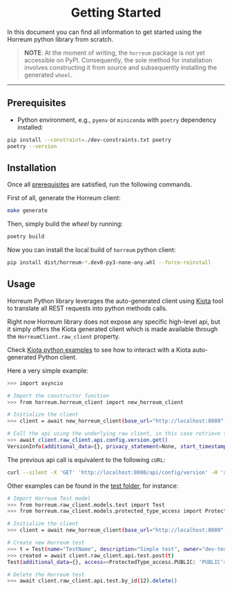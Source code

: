<div align="center">

# Getting Started

</div>

In this document you can find all information to get started using the Horreum python library from scratch.

> **NOTE**: At the moment of writing, the `horreum` package is not yet accessible on PyPI. Consequently, the sole method 
> for installation involves constructing it from source and subsequently installing the generated `wheel`.

---
## Prerequisites

* Python environment, e.g., `pyenv` or `miniconda` with `poetry` dependency installed:
```bash
pip install --constraint=./dev-constraints.txt poetry
poetry --version
```

## Installation

Once all [prerequisites](#prerequisites) are satisfied, run the following commands.

First of all, generate the Horreum client: 

```bash
make generate
```

Then, simply build the _wheel_ by running:

```bash
poetry build
```

Now you can install the local build of `horreum` python client:

```bash
pip install dist/horreum-*.dev0-py3-none-any.whl --force-reinstall
```

## Usage

Horreum Python library leverages the auto-generated client using [Kiota](https://github.com/microsoft/kiota) tool to translate all REST requests
into python methods calls.

Right now Horreum library does not expose any specific high-level api, but it simply offers the Kiota generated client 
which is made available through the `HorreumClient.raw_client` property.

Check [Kiota python examples](https://github.com/microsoft/kiota-samples/tree/main/get-started/quickstart/python) to see
how to interact with a Kiota auto-generated Python client.

Here a very simple example:

```bash
>>> import asyncio

# Import the constructor function
>>> from horreum.horreum_client import new_horreum_client

# Initialize the client
>>> client = await new_horreum_client(base_url="http://localhost:8080", username="..", password="..")

# Call the api using the underlying raw client, in this case retrieve the Horreum server version
>>> await client.raw_client.api.config.version.get()
VersionInfo(additional_data={}, privacy_statement=None, start_timestamp=1710864862253, version='0.13.0')
```

The previous api call is equivalent to the following `cURL`:
```bash
curl --silent -X 'GET' 'http://localhost:8080/api/config/version' -H 'accept: application/json' | jq '.'
```

Other examples can be found in the [test folder](../test), for instance:

```bash
# Import Horreum Test model
>>> from horreum.raw_client.models.test import Test
>>> from horreum.raw_client.models.protected_type_access import ProtectedType_access

# Initialize the client
>>> client = await new_horreum_client(base_url="http://localhost:8080", username="..", password="..")

# Create new Horreum test
>>> t = Test(name="TestName", description="Simple test", owner="dev-team", access=ProtectedType_access.PUBLIC)
>>> created = await client.raw_client.api.test.post(t)
Test(additional_data={}, access=<ProtectedType_access.PUBLIC: 'PUBLIC'>, owner='dev-team', compare_url=None, datastore_id=1, description='Simple test', fingerprint_filter=None, fingerprint_labels=None, folder=None, id=12, name='TestName', notifications_enabled=True, timeline_function=None, timeline_labels=None, tokens=None, transformers=None)

# Delete the Horreum test
>>> await client.raw_client.api.test.by_id(12).delete()
```
